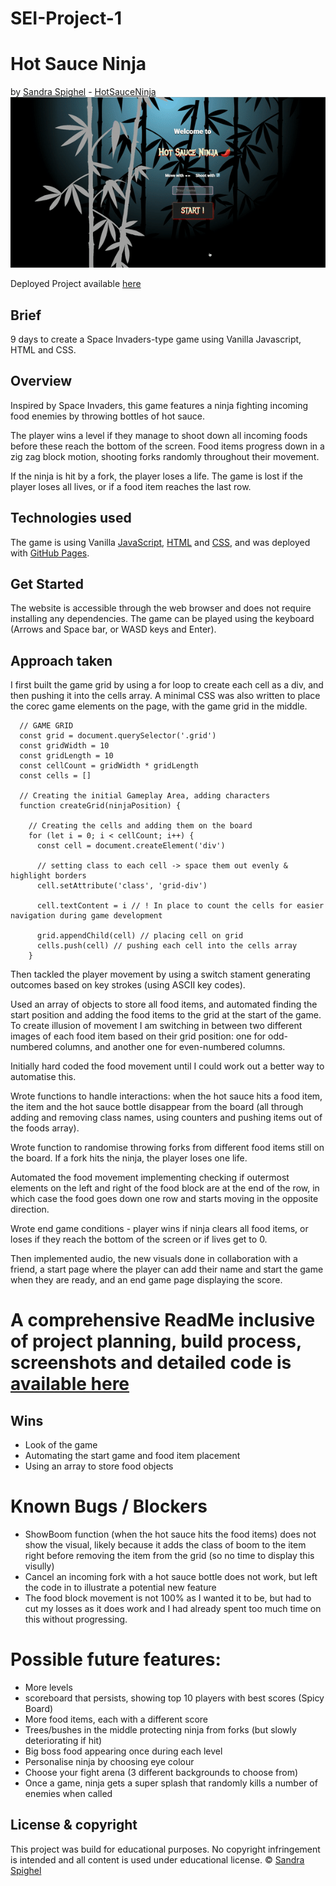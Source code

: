 # SEI-Project-1
# Hot Sauce Ninja
by [Sandra Spighel](https://www.linkedin.com/in/sandraspighel/) - [HotSauceNinja](https://github.com/HotSauceNinja)
![Gameplay](https://github.com/HotSauceNinja/SEI-Project-1-HotSauceNinjaGame/blob/main/Screengrabs/HotSauceNinja_gameplay.gif?raw=true)

Deployed Project available [here](https://hotsauceninja.github.io/SEI-Project-1-HotSauceNinjaGame/)
## Brief
  9 days to create a Space Invaders-type game using Vanilla Javascript, HTML and CSS.
## Overview
Inspired by Space Invaders, this game features a ninja fighting incoming food enemies by throwing bottles of hot sauce. 

The player wins a level if they manage to shoot down all incoming foods before these reach the bottom of the screen. Food items progress down in a zig zag block motion, shooting forks randomly throughout their movement. 

If the ninja is hit by a fork, the player loses a life. The game is lost if the player loses all lives, or if a food item reaches the last row.

## Technologies used
The game is using Vanilla [JavaScript](https://www.javascript.com/), [HTML](https://developer.mozilla.org/en-US/docs/Web/HTML) and [CSS](https://developer.mozilla.org/en-US/docs/Web/CSS), and was deployed with [GitHub Pages](https://pages.github.com/).

## Get Started
The website is accessible through the web browser and does not require installing any dependencies. 
The game can be played using the keyboard (Arrows and Space bar, or WASD keys and Enter). 

## Approach taken
I first built the game grid by using a for loop to create each cell as a div, and then pushing it into the cells array. A minimal CSS was also written to place the corec game elements on the page, with the game grid in the middle.

```
  // GAME GRID
  const grid = document.querySelector('.grid')
  const gridWidth = 10
  const gridLength = 10
  const cellCount = gridWidth * gridLength
  const cells = []

  // Creating the initial Gameplay Area, adding characters
  function createGrid(ninjaPosition) {

    // Creating the cells and adding them on the board
    for (let i = 0; i < cellCount; i++) {
      const cell = document.createElement('div')
      
      // setting class to each cell -> space them out evenly & highlight borders
      cell.setAttribute('class', 'grid-div') 

      cell.textContent = i // ! In place to count the cells for easier navigation during game development

      grid.appendChild(cell) // placing cell on grid
      cells.push(cell) // pushing each cell into the cells array
    } 
```

Then tackled the player movement by using a switch stament generating outcomes based on key strokes (using ASCII key codes).

Used an array of objects to store all food items, and automated finding the start position and adding the food items to the grid at the start of the game. To create illusion of movement I am switching in between two different images of each food item based on their grid position: one for odd-numbered columns, and another one for even-numbered columns. 

Initially hard coded the food movement until I could work out a better way to automatise this. 

Wrote functions to handle interactions: when the hot sauce hits a food item, the item and the hot sauce bottle disappear from the board (all through adding and removing class names, using counters and pushing items out of the foods array).

Wrote function to randomise throwing forks from different food items still on the board. If a fork hits the ninja, the player loses one life.

Automated the food movement implementing checking if outermost elements on the left and right of the food block are at the end of the row, in which case the food goes down one row and starts moving in the opposite direction. 

Wrote end game conditions - player wins if ninja clears all food items, or loses if they reach the bottom of the screen or if lives get to 0.

Then implemented audio, the new visuals done in collaboration with a friend, a start page where the player can add their name and start the game when they are ready, and an end game page displaying the score.

# A comprehensive ReadMe inclusive of project planning, build process, screenshots and detailed code is [available here](https://docs.google.com/document/d/1gYCbjeMwoDVXMoXbjuOj6MHwY5NWDhV4KvNyss24JwQ/edit?usp=sharing)

## Wins
* Look of the game
* Automating the start game and food item placement
* Using an array to store food objects

# Known Bugs / Blockers
* ShowBoom function (when the hot sauce hits the food items) does not show the visual, likely because it adds the class of boom to the item right before removing the item from the grid (so no time to display this visully)
* Cancel an incoming fork with a hot sauce bottle does not work, but left the code in to illustrate a potential new feature
* The food block movement is not 100% as I wanted it to be, but had to cut my losses as it does work and I had already spent too much time on this without progressing.

# Possible future features:
* More levels
* scoreboard that persists, showing top 10 players with best scores (Spicy Board)
* More food items, each with a different score
* Trees/bushes in the middle protecting ninja from forks (but slowly deteriorating if hit)
* Big boss food appearing once during each level
* Personalise ninja by choosing eye colour
* Choose your fight arena (3 different backgrounds to choose from)
* Once a game, ninja gets a super splash that randomly kills a number of enemies when called

## License & copyright
This project was build for educational purposes. No copyright infringement is intended and all content is used under educational license. 
©️ [Sandra Spighel](https://www.linkedin.com/in/sandraspighel/)
